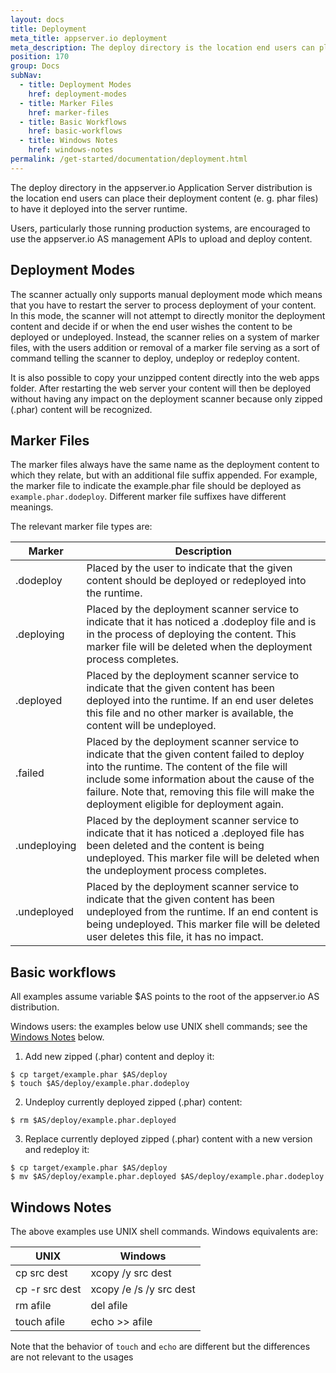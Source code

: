 ```yaml
---
layout: docs
title: Deployment
meta_title: appserver.io deployment
meta_description: The deploy directory is the location end users can place their deployment content (e. g. phar files) to have it deployed into the server runtime.
position: 170
group: Docs
subNav:
  - title: Deployment Modes
    href: deployment-modes
  - title: Marker Files
    href: marker-files
  - title: Basic Workflows
    href: basic-workflows
  - title: Windows Notes
    href: windows-notes
permalink: /get-started/documentation/deployment.html
---
```


The deploy directory in the appserver.io Application Server distribution is the location end users can place their deployment content (e. g. phar files) to have it deployed into the server runtime.

Users, particularly those running production systems, are encouraged to use the appserver.io AS management APIs to upload and deploy content.

## Deployment Modes

The scanner actually only supports manual deployment mode which means that you have to restart the server to process deployment of your content. In this mode, the scanner will not attempt to directly monitor the deployment content and decide if or when the end user wishes the content to be deployed or undeployed. Instead, the scanner relies on a system of marker files, with the users addition or removal of a marker file serving as a sort of command telling the scanner to deploy, undeploy or redeploy content.

It is also possible to copy your unzipped content directly into the web apps folder. After restarting the web server your content will then be deployed without having any impact on the deployment scanner because only zipped (.phar) content will be recognized.

## Marker Files

The marker files always have the same name as the deployment content to which they relate, but with an additional file suffix appended. For example, the marker file to indicate the example.phar file should be deployed as `example.phar.dodeploy`. Different marker file suffixes have different meanings.

The relevant marker file types are:

| Marker       | Description                                                     |
| -------------| ----------------------------------------------------------------|
| .dodeploy    | Placed by the user to indicate that the given content should be deployed or redeployed into the runtime.                     |
| .deploying   | Placed by the deployment scanner service to indicate that it has noticed a .dodeploy file and is in the process of deploying the content. This marker file will be deleted when the deployment process completes.                                   |
| .deployed    | Placed by the deployment scanner service to indicate that the given content has been deployed into the runtime. If an end user deletes this file and no other marker is available, the content will be undeployed.                                     |
| .failed      | Placed by the deployment scanner service to indicate that the given content failed to deploy into the runtime. The content of the file will include some information about the cause of the failure. Note that, removing this file will make the deployment eligible for deployment again.                       |
| .undeploying | Placed by the deployment scanner service to indicate that it has noticed a .deployed file has been deleted and the content is being undeployed. This marker file will be deleted when the undeployment process completes.                        |
| .undeployed  | Placed by the deployment scanner service to indicate that the given content has been undeployed from the runtime. If an end content is being undeployed. This marker file will be deleted user deletes this file, it has no impact.                       |

## Basic workflows

All examples assume variable $AS points to the root of the appserver.io AS distribution.

Windows users: the examples below use UNIX shell commands; see the [Windows Notes](#windows-notes) below.

1. Add new zipped (.phar) content and deploy it:

```
$ cp target/example.phar $AS/deploy
$ touch $AS/deploy/example.phar.dodeploy
```

2. Undeploy currently deployed zipped (.phar) content:

```
$ rm $AS/deploy/example.phar.deployed
```

3. Replace currently deployed zipped (.phar) content with a new version and redeploy it:

```
$ cp target/example.phar $AS/deploy
$ mv $AS/deploy/example.phar.deployed $AS/deploy/example.phar.dodeploy
```

## Windows Notes

The above examples use UNIX shell commands. Windows equivalents are:

| UNIX           | Windows                 |
| ---------------| ------------------------|
| cp src dest    | xcopy /y src dest       |
| cp -r src dest | xcopy /e /s /y src dest |
| rm afile       | del afile               |
| touch afile    | echo >> afile           |

Note that the behavior of ```touch``` and ```echo``` are different but the differences are not relevant to the usages 
